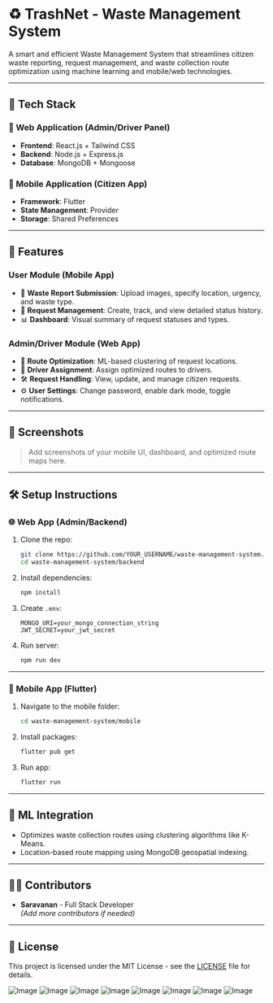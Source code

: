 # ♻️ TrashNet - Waste Management System

A smart and efficient Waste Management System that streamlines citizen waste reporting, request management, and waste collection route optimization using machine learning and mobile/web technologies.

---

## 📱 Tech Stack

### 🚀 Web Application (Admin/Driver Panel)
- **Frontend**: React.js + Tailwind CSS
- **Backend**: Node.js + Express.js
- **Database**: MongoDB + Mongoose

### 📱 Mobile Application (Citizen App)
- **Framework**: Flutter
- **State Management**: Provider
- **Storage**: Shared Preferences

---

## 🌟 Features

### User Module (Mobile App)
- 📸 **Waste Report Submission**: Upload images, specify location, urgency, and waste type.
- 📝 **Request Management**: Create, track, and view detailed status history.
- 📊 **Dashboard**: Visual summary of request statuses and types.

### Admin/Driver Module (Web App)
- 📍 **Route Optimization**: ML-based clustering of request locations.
- 🚛 **Driver Assignment**: Assign optimized routes to drivers.
- 🛠️ **Request Handling**: View, update, and manage citizen requests.
- ⚙️ **User Settings**: Change password, enable dark mode, toggle notifications.

---

## 📸 Screenshots

> Add screenshots of your mobile UI, dashboard, and optimized route maps here.

---

## 🛠️ Setup Instructions

### 🌐 Web App (Admin/Backend)
1. Clone the repo:
    ```bash
    git clone https://github.com/YOUR_USERNAME/waste-management-system.git
    cd waste-management-system/backend
    ```
2. Install dependencies:
    ```bash
    npm install
    ```
3. Create `.env`:
    ```
    MONGO_URI=your_mongo_connection_string
    JWT_SECRET=your_jwt_secret
    ```
4. Run server:
    ```bash
    npm run dev
    ```

---

### 📱 Mobile App (Flutter)
1. Navigate to the mobile folder:
    ```bash
    cd waste-management-system/mobile
    ```
2. Install packages:
    ```bash
    flutter pub get
    ```
3. Run app:
    ```bash
    flutter run
    ```

---

## 🤖 ML Integration
- Optimizes waste collection routes using clustering algorithms like K-Means.
- Location-based route mapping using MongoDB geospatial indexing.

---

## 👨‍💻 Contributors

- **Saravanan** - Full Stack Developer  
*(Add more contributors if needed)*

---

## 📄 License

This project is licensed under the MIT License - see the [LICENSE](LICENSE) file for details.


![Image](https://github.com/user-attachments/assets/459e4ede-b32f-498f-b0bb-f177cb4807d5)
![Image](https://github.com/user-attachments/assets/f750c0fa-5141-4512-b1ed-7313dec90dad)
![Image](https://github.com/user-attachments/assets/1b6fca88-bfc6-4418-b275-eba7edf1e1c3)
![Image](https://github.com/user-attachments/assets/8dea48f0-a14c-4a49-95e0-b5f77ccdabaf)
![Image](https://github.com/user-attachments/assets/d5467a7d-f75c-4d63-a85b-7a582b3823f7)
![Image](https://github.com/user-attachments/assets/a1bb77d4-a05b-49b0-aa34-c4a6f1e3c665)
![Image](https://github.com/user-attachments/assets/c7fd5029-fa13-456c-9e11-acba91199df9)
![Image](https://github.com/user-attachments/assets/2e10f8d0-aad6-40eb-8b6d-d2b49c6bd08c)
